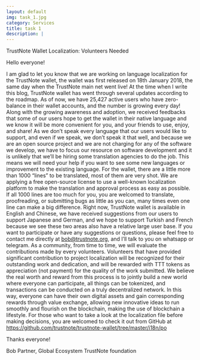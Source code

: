 ```yaml
---
layout: default
img: task_1.jpg
category: Services
title: task 1
description: |
---
```


TrustNote Wallet Localization: Volunteers Needed

Hello everyone!

I am glad to let you know that we are working on language localization for the TrustNote wallet, the wallet was first released on 18th January 2018, the same day when the TrustNote main net went live!
At the time when I write this blog, TrustNote wallet has went through several updates according to the roadmap. As of now, we have 25,427 active users who have zero-balance in their wallet accounts, and the number is growing every day! 
Along with the growing awareness and adoption, we received feedbacks that some of our users hope to get the wallet in their native language and we know it will be more convenient for you, and your friends to use, enjoy, and share!
As we don’t speak every language that our users would like to support, and even if we speak, we don’t speak it that well, and because we are an open source project and we are not charging for any of the software we develop, we have to focus our resource on software development and it is unlikely that we’ll be hiring some translation agencies to do the job. This means we will need your help if you want to see some new languages or improvement to the existing language.
For the wallet, there are a little more than 1000 “lines” to be translated, most of them are very shot. We are applying a free open-source license to use a well-known localization platform to make the translation and approval process as easy as possible. If all 1000 lines are too much for you, you are welcomed to translate, proofreading, or submitting bugs as little as you can, many times even one line can make a big difference. 
Right now, TrustNote wallet is available in English and Chinese, we have received suggestions from our users to support Japanese and German, and we hope to support Turkish and French because we see these two areas also have a relative large user base. 
If you want to participate or have any suggestions or questions, please feel free to contact me directly at bob@trustnote.org, and I’ll talk to you on whatsapp or telegram. 
As a community, from time to time, we will evaluate the contributions made by every volunteers. Volunteers that have provided significant contribution to project localization will be recognized for their outstanding work and dedication, and will be rewarded with TTT tokens as appreciation (not payment) for the quality of the work submitted.  We believe the real worth and reward from this process is to jointly build a new world where everyone can participate, all things can be tokenized, and transactions can be conducted on a truly decentralized network. In this way, everyone can have their own digital assets and gain corresponding rewards through value exchange, allowing new innovative ideas to run smoothly and flourish on the blockchain, making the use of blockchain a lifestyle.
For those who want to take a look at the localization file before making decisions, you are welcomed to check it out from GitHub at https://github.com/trustnote/trustnote-wallet/tree/master/i18n/po

Thanks everyone!

Bob
Partner, Global Ecosystem
TrustNote foundation
